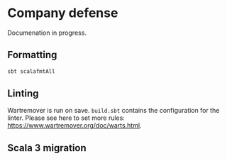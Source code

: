 # Company defense

Documenation in progress.

## Formatting

```bash
sbt scalafmtAll
```

## Linting

Wartremover is run on save. `build.sbt` contains the configuration for the linter.
Please see here to set more rules: <https://www.wartremover.org/doc/warts.html>.


## Scala 3 migration
